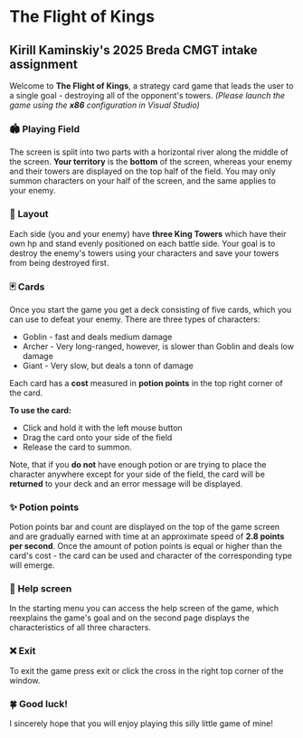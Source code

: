 
# **The Flight of Kings**

## Kirill Kaminskiy's 2025 Breda CMGT intake assignment

Welcome to **The Flight of Kings**, a strategy card game that leads the user to a single goal - destroying all of the opponent's towers. *(Please launch the game using the **x86** configuration in Visual Studio)*

### 🏟️ Playing Field
The screen is split into two parts with a horizontal river along the middle of the screen. **Your territory** is the **bottom** of the screen, whereas your enemy and their towers are displayed on the top half of the field. You may only summon characters on your half of the screen, and the same applies to your enemy.

### 🏰 Layout
Each side (you and your enemy) have **three King Towers** which have their own hp and stand evenly positioned on each battle side. Your goal is to destroy the enemy's towers using your characters and save your towers from being destroyed first.

### 🃏 Cards
Once you start the game you get a deck consisting of five cards, which you can use to defeat your enemy. 
There are three types of characters: 
- Goblin - fast and deals medium damage
- Archer - Very long-ranged, however, is slower than Goblin and deals low damage
- Giant - Very slow, but deals a tonn of damage

Each card has a **cost** measured in **potion points** in the top right corner of the card. 

**To use the card:**
- Click and hold it with the left mouse button
- Drag the card onto your side of the field
- Release the card to summon.

Note, that if you **do not** have enough potion or are trying to place the character anywhere except for your side of the field, the card will be **returned** to your deck and an error message will be displayed.

### ✨ Potion points
Potion points bar and count are displayed on the top of the game screen and are gradually earned with time at an approximate speed of **2.8 points per second**. Once the amount of potion points is equal or higher than the card's cost - the card can be used and character of the corresponding type will emerge.

### 📃 Help screen
In the starting menu you can access the help screen of the game, which reexplains the game's goal and on the second page displays the characteristics of all three characters.

### ❌ Exit 
To exit the game press exit or click the cross in the right top corner of the window.

### 🍀 Good luck! 
I sincerely hope that you will enjoy playing this silly little game of mine!